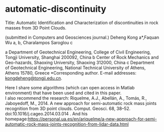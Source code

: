 # automatic-discontinuity

Title: Automatic Identification and Characterization of discontinuities in rock masses from 3D Point Clouds.

(submitted in Computers and Geosciences journal.)
Deheng Kong a*,Faquan Wu a, b, Charalampos Saroglou c

a Department of Geotechnical Engineering, College of Civil Engineering, Tongji University, Shanghai 200092, China
b Center of Rock Mechanics and Geo-hazards, Shaoxing University, Shaoxing 312000, China
c Department of Geotechnical Engineering, National Technical University of Athens, Athens 15780, Greece
*Corresponding author.
E-mail addresses: kongdeheng@tongji.edu.cn.


Here I share some algorithms (which can open access in Matlab environment) that have been used and cited in this paper.  
I also recommend the research: Riquelme, A.J., Abellán, A., Tomás, R., Jaboyedoff, M., 2014. A new approach for semi-automatic rock mass joints recognition from 3D point clouds. Comput. Geosci. 68, 38–52. doi:10.1016/j.cageo.2014.03.014 . And his homepage:https://personal.ua.es/en/ariquelme/a-new-approach-for-semi-automatic-rock-mass-joints-recognition-from-lidar-data.html


